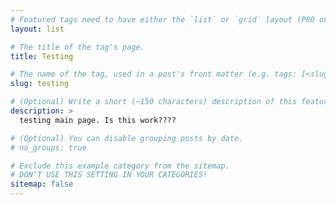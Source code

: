 ```yaml
---
# Featured tags need to have either the `list` or `grid` layout (PRO only).
layout: list

# The title of the tag's page.
title: Testing

# The name of the tag, used in a post's front matter (e.g. tags: [<slug>]).
slug: testing

# (Optional) Write a short (~150 characters) description of this featured tag.
description: >
  testing main page. Is this work????

# (Optional) You can disable grouping posts by date.
# no_groups: true

# Exclude this example category from the sitemap.
# DON'T USE THIS SETTING IN YOUR CATEGORIES!
sitemap: false
---
```

